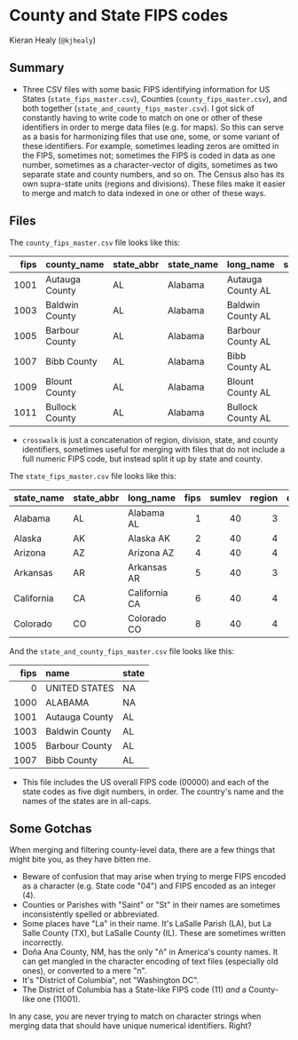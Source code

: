 # County and State FIPS codes
 
Kieran Healy (`@kjhealy`)

## Summary

- Three CSV files with some basic FIPS identifying information for US States (`state_fips_master.csv`), Counties (`county_fips_master.csv`), and both together (`state_and_county_fips_master.csv`). I got sick of constantly having to write code to match on one or other of these identifiers in order to merge data files (e.g. for maps). So this can serve as a basis for harmonizing files that use one, some, or some variant of these identifiers. For example, sometimes leading zeros are omitted in the FIPS, sometimes not; sometimes the FIPS is coded in data as one number, sometimes as a character-vector of digits, sometimes as two separate state and county numbers, and so on. The Census also has its own supra-state units (regions and divisions). These files make it easier to merge and match to data indexed in one or other of these ways.




## Files

The `county_fips_master.csv` file looks like this:


| fips|county_name    |state_abbr |state_name |long_name         | sumlev| region| division| state| county|crosswalk |region_name |division_name      |
|----:|:--------------|:----------|:----------|:-----------------|------:|------:|--------:|-----:|------:|:---------|:-----------|:------------------|
| 1001|Autauga County |AL         |Alabama    |Autauga County AL |     50|      3|        6|     1|      1|3-6-1-1   |South       |East South Central |
| 1003|Baldwin County |AL         |Alabama    |Baldwin County AL |     50|      3|        6|     1|      3|3-6-1-3   |South       |East South Central |
| 1005|Barbour County |AL         |Alabama    |Barbour County AL |     50|      3|        6|     1|      5|3-6-1-5   |South       |East South Central |
| 1007|Bibb County    |AL         |Alabama    |Bibb County AL    |     50|      3|        6|     1|      7|3-6-1-7   |South       |East South Central |
| 1009|Blount County  |AL         |Alabama    |Blount County AL  |     50|      3|        6|     1|      9|3-6-1-9   |South       |East South Central |
| 1011|Bullock County |AL         |Alabama    |Bullock County AL |     50|      3|        6|     1|     11|3-6-1-11  |South       |East South Central |

- `crosswalk` is just a concatenation of region, division, state, and county identifiers, sometimes useful for merging with files that do not include a full numeric FIPS code, but instead split it up by state and county.

The `state_fips_master.csv` file looks like this:


|state_name |state_abbr |long_name     | fips| sumlev| region| division| state|region_name |division_name      |
|:----------|:----------|:-------------|----:|------:|------:|--------:|-----:|:-----------|:------------------|
|Alabama    |AL         |Alabama AL    |    1|     40|      3|        6|     1|South       |East South Central |
|Alaska     |AK         |Alaska AK     |    2|     40|      4|        9|     2|West        |Pacific            |
|Arizona    |AZ         |Arizona AZ    |    4|     40|      4|        8|     4|West        |Mountain           |
|Arkansas   |AR         |Arkansas AR   |    5|     40|      3|        7|     5|South       |West South Central |
|California |CA         |California CA |    6|     40|      4|        9|     6|West        |Pacific            |
|Colorado   |CO         |Colorado CO   |    8|     40|      4|        8|     8|West        |Mountain           |

And the `state_and_county_fips_master.csv` file looks like this:


| fips|name           |state |
|----:|:--------------|:-----|
|    0|UNITED STATES  |NA    |
| 1000|ALABAMA        |NA    |
| 1001|Autauga County |AL    |
| 1003|Baldwin County |AL    |
| 1005|Barbour County |AL    |
| 1007|Bibb County    |AL    |

- This file includes the US overall FIPS code (00000) and each of the state codes as five digit numbers, in order. The country's name and the names of the states are in all-caps.

## Some Gotchas 

When merging and filtering county-level data, there are a few things that might bite you, as they have bitten me. 

- Beware of confusion that may arise when trying to merge FIPS encoded as a character (e.g. State code "04") and FIPS encoded as an integer (4). 
- Counties or Parishes with "Saint" or "St" in their names are sometimes inconsistently spelled or abbreviated.
- Some places have "La" in their name. It's LaSalle Parish (LA), but La Salle County (TX), but LaSalle County (IL). These are sometimes written incorrectly.
- Doña Ana County, NM, has the only "ñ" in America's county names. It can get mangled in the character encoding of text files (especially old ones), or converted to a mere "n".
- It's "District of Columbia", not "Washington DC".
- The District of Columbia has a State-like FIPS code (11) *and* a County-like one (11001).

In any case, you are never trying to match on character strings when merging data that should have unique numerical identifiers. Right? 
